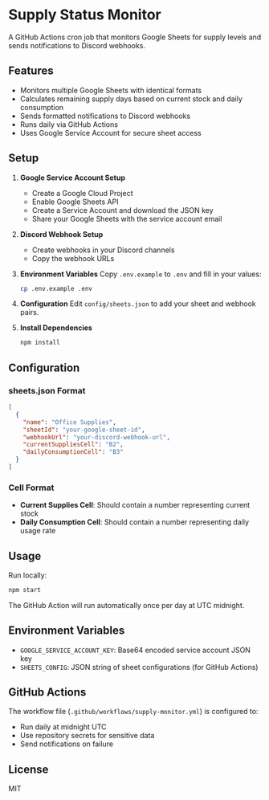 # Supply Status Monitor

A GitHub Actions cron job that monitors Google Sheets for supply levels and sends notifications to Discord webhooks.

## Features

- Monitors multiple Google Sheets with identical formats
- Calculates remaining supply days based on current stock and daily consumption
- Sends formatted notifications to Discord webhooks
- Runs daily via GitHub Actions
- Uses Google Service Account for secure sheet access

## Setup

1. **Google Service Account Setup**
   - Create a Google Cloud Project
   - Enable Google Sheets API
   - Create a Service Account and download the JSON key
   - Share your Google Sheets with the service account email

2. **Discord Webhook Setup**
   - Create webhooks in your Discord channels
   - Copy the webhook URLs

3. **Environment Variables**
   Copy `.env.example` to `.env` and fill in your values:
   ```bash
   cp .env.example .env
   ```

4. **Configuration**
   Edit `config/sheets.json` to add your sheet and webhook pairs.

5. **Install Dependencies**
   ```bash
   npm install
   ```

## Configuration

### sheets.json Format
```json
[
  {
    "name": "Office Supplies",
    "sheetId": "your-google-sheet-id",
    "webhookUrl": "your-discord-webhook-url",
    "currentSuppliesCell": "B2",
    "dailyConsumptionCell": "B3"
  }
]
```

### Cell Format
- **Current Supplies Cell**: Should contain a number representing current stock
- **Daily Consumption Cell**: Should contain a number representing daily usage rate

## Usage

Run locally:
```bash
npm start
```

The GitHub Action will run automatically once per day at UTC midnight.

## Environment Variables

- `GOOGLE_SERVICE_ACCOUNT_KEY`: Base64 encoded service account JSON key
- `SHEETS_CONFIG`: JSON string of sheet configurations (for GitHub Actions)

## GitHub Actions

The workflow file (`.github/workflows/supply-monitor.yml`) is configured to:
- Run daily at midnight UTC
- Use repository secrets for sensitive data
- Send notifications on failure

## License

MIT
